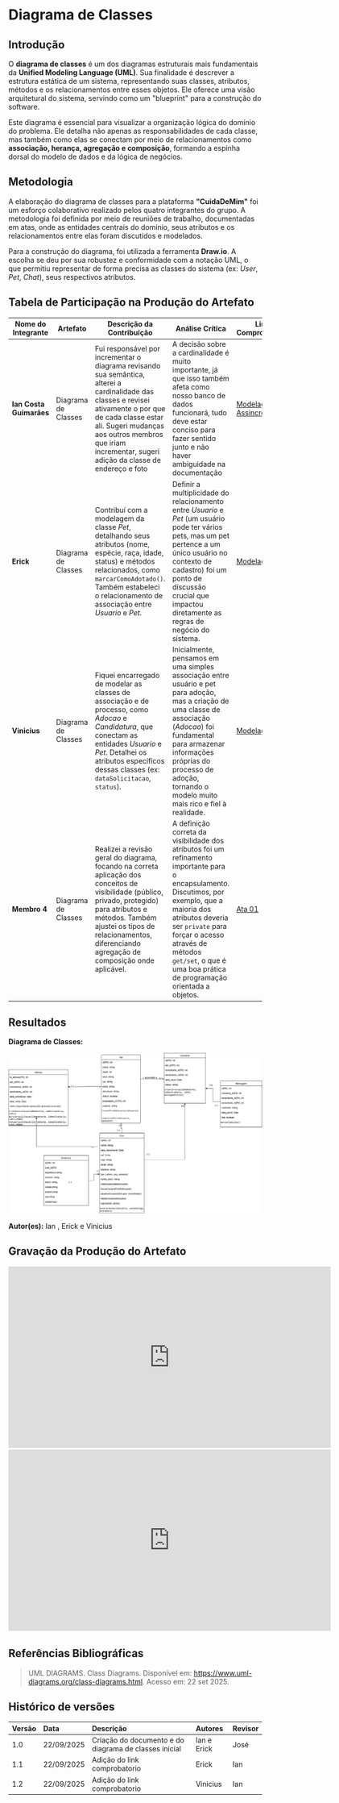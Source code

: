 # Diagrama de Classes

## **Introdução**

O **diagrama de classes** é um dos diagramas estruturais mais fundamentais da **Unified Modeling Language (UML)**. Sua finalidade é descrever a estrutura estática de um sistema, representando suas classes, atributos, métodos e os relacionamentos entre esses objetos. Ele oferece uma visão arquitetural do sistema, servindo como um "blueprint" para a construção do software.

Este diagrama é essencial para visualizar a organização lógica do domínio do problema. Ele detalha não apenas as responsabilidades de cada classe, mas também como elas se conectam por meio de relacionamentos como **associação, herança, agregação e composição**, formando a espinha dorsal do modelo de dados e da lógica de negócios.

## **Metodologia**

A elaboração do diagrama de classes para a plataforma **"CuidaDeMim"** foi um esforço colaborativo realizado pelos quatro integrantes do grupo. A metodologia foi definida por meio de reuniões de trabalho, documentadas em atas, onde as entidades centrais do domínio, seus atributos e os relacionamentos entre elas foram discutidos e modelados.

Para a construção do diagrama, foi utilizada a ferramenta **Draw.io**. A escolha se deu por sua robustez e conformidade com a notação UML, o que permitiu representar de forma precisa as classes do sistema (ex: *User*, *Pet*, *Chat*), seus respectivos atributos.

## **Tabela de Participação na Produção do Artefato**

<center>

| <center>Nome do<br>Integrante | <center>Artefato | <center>Descrição da<br>Contribuição | <center>Análise Crítica | <center>Link Comprobatório |
| :--- | :--- | :--- | :--- | :--- |
| **Ian Costa Guimarães** | Diagrama de Classes | Fui responsável por incrementar o diagrama revisando sua semântica, alterei a cardinalidade das classes e revisei ativamente o por que de cada classe estar ali. Sugeri mudanças aos outros membros que iriam incrementar, sugeri adição da classe de endereço e foto | A decisão sobre a cardinalidade é muito importante, já que isso também afeta como nosso banco de dados funcionará, tudo deve estar conciso para fazer sentido junto e não haver ambiguidade na documentação | [Modelagem Assincrona](https://unbbr.sharepoint.com/:v:/s/ArqDSW-G4/Eesdv8N0QR9BsW_p5MG-ta0BhTy4trpN996hKh2j0QsfdA?e=G2vTci&nav=eyJyZWZlcnJhbEluZm8iOnsicmVmZXJyYWxBcHAiOiJTdHJlYW1XZWJBcHAiLCJyZWZlcnJhbFZpZXciOiJTaGFyZURpYWxvZy1MaW5rIiwicmVmZXJyYWxBcHBQbGF0Zm9ybSI6IldlYiIsInJlZmVycmFsTW9kZSI6InZpZXcifX0%3D) |
| **Erick** | Diagrama de Classes | Contribuí com a modelagem da classe *Pet*, detalhando seus atributos (nome, espécie, raça, idade, status) e métodos relacionados, como `marcarComoAdotado()`. Também estabeleci o relacionamento de associação entre *Usuario* e *Pet*. | Definir a multiplicidade do relacionamento entre *Usuario* e *Pet* (um usuário pode ter vários pets, mas um pet pertence a um único usuário no contexto de cadastro) foi um ponto de discussão crucial que impactou diretamente as regras de negócio do sistema. | [Modelagem](https://drive.google.com/file/d/1gKs5PqGjmWsuMpIyxrEsHP3UXdxS-7te/view?usp=sharing) |
| **Vinicius** | Diagrama de Classes | Fiquei encarregado de modelar as classes de associação e de processo, como *Adocao* e *Candidatura*, que conectam as entidades *Usuario* e *Pet*. Detalhei os atributos específicos dessas classes (ex: `dataSolicitacao`, `status`). | Inicialmente, pensamos em uma simples associação entre usuário e pet para adoção, mas a criação de uma classe de associação (*Adocao*) foi fundamental para armazenar informações próprias do processo de adoção, tornando o modelo muito mais rico e fiel à realidade. | [Modelagem](https://unbbr-my.sharepoint.com/:v:/g/personal/190039116_aluno_unb_br/EcwbQYhBYfFLtUv_rWLlPYYBGiJL6tdVuKF0_pIHQpQ5_Q?nav=eyJyZWZlcnJhbEluZm8iOnsicmVmZXJyYWxBcHAiOiJPbmVEcml2ZUZvckJ1c2luZXNzIiwicmVmZXJyYWxBcHBQbGF0Zm9ybSI6IldlYiIsInJlZmVycmFsTW9kZSI6InZpZXciLCJyZWZlcnJhbFZpZXciOiJNeUZpbGVzTGlua0NvcHkifX0&e=mK5cAo) |
| **Membro 4** | Diagrama de Classes | Realizei a revisão geral do diagrama, focando na correta aplicação dos conceitos de visibilidade (público, privado, protegido) para atributos e métodos. Também ajustei os tipos de relacionamentos, diferenciando agregação de composição onde aplicável. | A definição correta da visibilidade dos atributos foi um refinamento importante para o encapsulamento. Discutimos, por exemplo, que a maioria dos atributos deveria ser `private` para forçar o acesso através de métodos `get/set`, o que é uma boa prática de programação orientada a objetos. | [Ata 01](https://unbarqdsw2025-2-turma01.github.io/2025.2-T01-G4_CuidaDeMim_Entrega_02/#/Projeto/IniciativasExtras/ata_01) |

</center>

## **Resultados**

**Diagrama de Classes:**

<center>

![Diagrama de Classes](../assets/DiagramaClasse/diagrama_classe.jpg)

</center>

**Autor(es):** Ian , Erick e Vinicius

## **Gravação da Produção do Artefato**

<center>

<iframe src="https://unbbr.sharepoint.com/sites/ArqDSW-G4/_layouts/15/embed.aspx?UniqueId=c3bf1deb-4174-411f-b16f-e9e4c1beb5ad&embed=%7B%22ust%22%3Afalse%2C%22hv%22%3A%22CopyEmbedCode%22%7D&referrer=StreamWebApp&referrerScenario=EmbedDialog.Create" width="640" height="360" frameborder="0" scrolling="no" allowfullscreen title="Elaboração Assincrona diagrama de classes-20250922_155810-Gravação de Reunião.mp4"></iframe>
<iframe src="https://unbbr-my.sharepoint.com/:v:/g/personal/190039116_aluno_unb_br/EcwbQYhBYfFLtUv_rWLlPYYBGiJL6tdVuKF0_pIHQpQ5_Q?nav=eyJyZWZlcnJhbEluZm8iOnsicmVmZXJyYWxBcHAiOiJPbmVEcml2ZUZvckJ1c2luZXNzIiwicmVmZXJyYWxBcHBQbGF0Zm9ybSI6IldlYiIsInJlZmVycmFsTW9kZSI6InZpZXciLCJyZWZlcnJhbFZpZXciOiJNeUZpbGVzTGlua0NvcHkifX0&e=mK5cAo" width="640" height="360" frameborder="0" scrolling="no" allowfullscreen title="Diagrama de classes vinicius"></iframe>

</center>

## **Referências Bibliográficas**

> UML DIAGRAMS. Class Diagrams. Disponível em: https://www.uml-diagrams.org/class-diagrams.html. Acesso em: 22 set 2025.

## **Histórico de versões**

| Versão | Data       | Descrição                                                                                             | Autores                            | Revisor |
| :--- | :--- | :--- | :--- | :--- |
| 1.0  | 22/09/2025 | Criação do documento e do diagrama de classes inicial     | Ian e Erick   | José       |
| 1.1  | 22/09/2025 | Adição do link comprobatorio    | Erick   | Ian      |
| 1.2 | 22/09/2025 | Adição do link comprobatorio    | Vinicius  | Ian      |